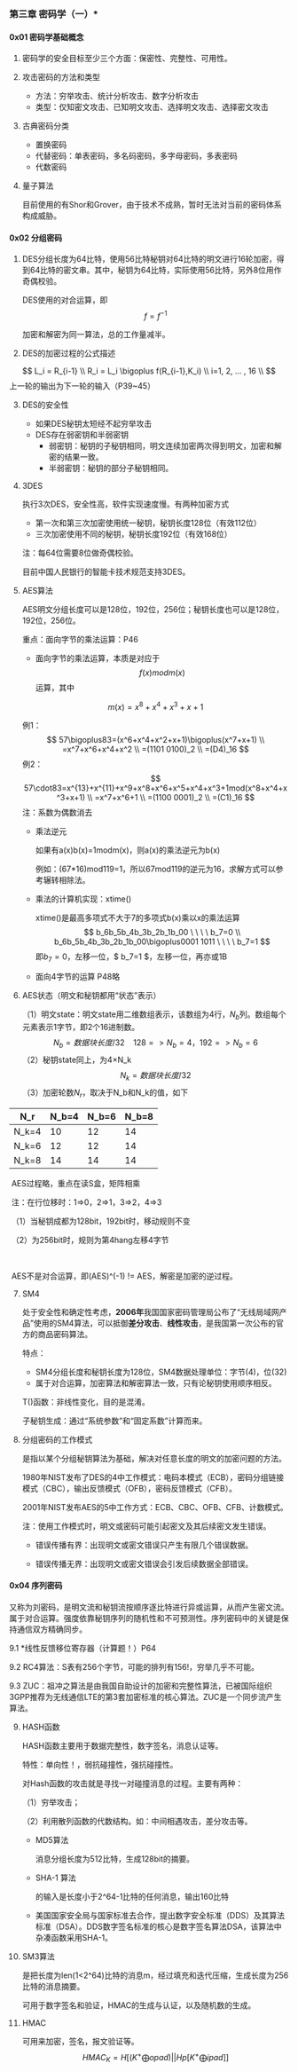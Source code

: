 ### 第三章 密码学（一）*

#### 0x01 密码学基础概念

1. 密码学的安全目标至少三个方面：保密性、完整性、可用性。

2. 攻击密码的方法和类型

   - 方法：穷举攻击、统计分析攻击、数字分析攻击
   - 类型：仅知密文攻击、已知明文攻击、选择明文攻击、选择密文攻击

3. 古典密码分类

   - 置换密码
   - 代替密码：单表密码，多名码密码，多字母密码，多表密码
   - 代数密码

4. 量子算法

   目前使用的有Shor和Grover，由于技术不成熟，暂时无法对当前的密码体系构成威胁。



#### 0x02 分组密码

1. DES分组长度为64比特，使用56比特秘钥对64比特的明文进行16轮加密，得到64比特的密文串。其中，秘钥为64比特，实际使用56比特，另外8位用作奇偶校验。

   DES使用的对合运算，即
   $$
   f=f^{-1}
   $$

   加密和解密为同一算法，总的工作量减半。

2. DES的加密过程的公式描述

$$
L_i = R_{i-1}  \\
R_i = L_i \bigoplus f(R_{i-1},K_i)  \\
i=1, 2, ... , 16  \\
$$
   上一轮的输出为下一轮的输入（P39~45）

3. DES的安全性

   - 如果DES秘钥太短经不起穷举攻击
   - DES存在弱密钥和半弱密钥
     - 弱密钥：秘钥的子秘钥相同，明文连续加密两次得到明文，加密和解密的结果一致。
     - 半弱密钥：秘钥的部分子秘钥相同。

4. 3DES

   执行3次DES，安全性高，软件实现速度慢。有两种加密方式

   - 第一次和第三次加密使用统一秘钥，秘钥长度128位（有效112位）
   - 三次加密使用不同的秘钥，秘钥长度192位（有效168位）

   注：每64位需要8位做奇偶校验。

   目前中国人民银行的智能卡技术规范支持3DES。

5. AES算法

   AES明文分组长度可以是128位，192位，256位；秘钥长度也可以是128位，192位，256位。

   重点：面向字节的乘法运算：P46

   - 面向字节的乘法运算，本质是对应于$$f(x)modm(x)$$运算，其中

   $$
   m(x)=x^8+x^4+x^3+x+1
   $$

   例1：
   $$
   57\bigoplus83=(x^6+x^4+x^2+x+1)\bigoplus(x^7+x+1) \\
   =x^7+x^6+x^4+x^2 \\
   =(1101 0100)_2 \\
   =(D4)_16
   $$
   例2：
   $$
   57\cdot83=x^{13}+x^{11}+x^9+x^8+x^6+x^5+x^4+x^3+1mod(x^8+x^4+x^3+x+1) \\
   =x^7+x^6+1 \\
   =(1100 0001)_2 \\
   =(C1)_16
   $$
   注：系数为偶数消去

   - 乘法逆元

     如果有a(x)b(x)=1modm(x)，则a(x)的乘法逆元为b(x)

     例如：(67*16)mod119=1，所以67mod119的逆元为16，求解方式可以参考辗转相除法。

   - 乘法的计算机实现：xtime()

     xtime()是最高多项式不大于7的多项式b(x)乘以x的乘法运算
     $$
     b_6b_5b_4b_3b_2b_1b_00 \ \ \ \ b_7=0 \\
     b_6b_5b_4b_3b_2b_1b_00\bigoplus0001 1011 \ \ \ \ b_7=1
     $$
     即$b_7=0$，左移一位，$ b_7=1 $，左移一位，再亦或1B

   - 面向4字节的运算 P48略

6. AES状态（明文和秘钥都用“状态”表示）

   （1）明文state：明文state用二维数组表示，该数组为4行，$N_b$列。数组每个元素表示1字节，即2个16进制数。
   $$
   N_b=数据块长度/32  \ \ \ \ 128=>N_b=4，192=>N_b=6
   $$
   （2）秘钥state同上，为4×N_k
   $$
   N_k=数据块长度/32
   $$
   （3）加密轮数$N_r$，取决于N_b和N_k的值，如下

| N_r   | N_b=4 | N_b=6 | N_b=8 |
| ----- | ----- | ----- | ----- |
| N_k=4 | 10    | 12    | 14    |
| N_k=6 | 12    | 12    | 14    |
| N_k=8 | 14    | 14    | 14    |

​	AES过程略，重点在读S盒，矩阵相乘

​	注：在行位移时：1=>0，2=>1，3=>2，4=>3

​	（1）当秘钥成都为128bit，192bit时，移动规则不变

​	（2）为256bit时，规则为第4hang左移4字节

​	

​	AES不是对合运算，即(AES)^(-1) != AES，解密是加密的逆过程。

7. SM4

   处于安全性和确定性考虑，**2006年**我国国家密码管理局公布了“无线局域网产品”使用的SM4算法，可以抵御**差分攻击**、**线性攻击**，是我国第一次公布的官方的商品密码算法。

   特点：

   - SM4分组长度和秘钥长度为128位，SM4数据处理单位：字节(4)，位(32)
   - 属于对合运算，加密算法和解密算法一致，只有论秘钥使用顺序相反。

   T()函数：非线性变化，目的是混淆。

   子秘钥生成：通过“系统参数”和“固定系数”计算而来。

8. 分组密码的工作模式

   是指以某个分组秘钥算法为基础，解决对任意长度的明文的加密问题的方法。

   1980年NIST发布了DES的4中工作模式：电码本模式（ECB），密码分组链接模式（CBC），输出反馈模式（OFB），密码反馈模式（CFB）。

   2001年NIST发布AES的5中工作方式：ECB、CBC、OFB、CFB、计数模式。

   注：使用工作模式时，明文或密码可能引起密文及其后续密文发生错误。

   - 错误传播有界：出现明文或密文错误只产生有限几个错误数据。

   - 错误传播无界：出现明文或密文错误会引发后续数据全部错误。

     

#### 0x04 序列密码

   又称为刘密码，是明文流和秘钥流按顺序逐比特进行异或运算，从而产生密文流。属于对合运算。强度依靠秘钥序列的随机性和不可预测性。序列密码中的关键是保持通信双方精确同步。

   9.1 *线性反馈移位寄存器（计算题！）P64

   9.2 RC4算法：S表有256个字节，可能的排列有156!，穷举几乎不可能。

   9.3 ZUC：祖冲之算法是由我国自助设计的加密和完整性算法，已被国际组织3GPP推荐为无线通信LTE的第3套加密标准的核心算法。ZUC是一个同步流产生算法。

9. HASH函数

   HASH函数主要用于数据完整性，数字签名，消息认证等。

   特性：单向性！，弱抗碰撞性，强抗碰撞性。

   对Hash函数的攻击就是寻找一对碰撞消息的过程。主要有两种：

   （1）穷举攻击；

   （2）利用散列函数的代数结构。如：中间相遇攻击，差分攻击等。

   

   - MD5算法

     消息分组长度为512比特，生成128bit的摘要。

   - SHA-1 算法

     的输入是长度小于2^64-1比特的任何消息，输出160比特

     

   - 美国国家安全局与国家标准去合作，提出数字安全标准（DDS）及其算法标准（DSA）。DDS数字签名标准的核心是数字签名算法DSA，该算法中杂凑函数采用SHA-1。

10. SM3算法

    是把长度为len(1<2^64)比特的消息m，经过填充和迭代压缩，生成长度为256比特的消息摘要。

    可用于数字签名和验证，HMAC的生成与认证，以及随机数的生成。

11. HMAC

    可用来加密，签名，报文验证等。
    $$
    HMAC_K=H[(K^+\bigoplus opad)||Hp[K^+\bigoplus ipad]]
    $$




